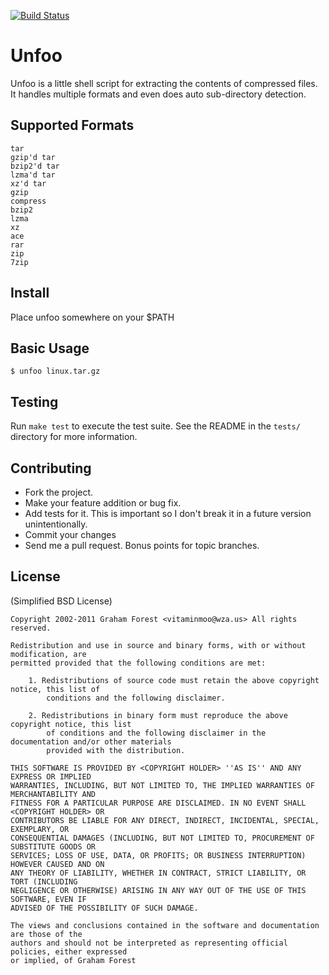 [![Build Status](https://secure.travis-ci.org/DexterTheDragon/unfoo.png)](http://travis-ci.org/DexterTheDragon/unfoo)

# Unfoo

Unfoo is a little shell script for extracting the contents of compressed files.
It handles multiple formats and even does auto sub-directory detection.

## Supported Formats

    tar
    gzip'd tar
    bzip2'd tar
    lzma'd tar
    xz'd tar
    gzip
    compress
    bzip2
    lzma
    xz
    ace
    rar
    zip
    7zip

## Install

Place unfoo somewhere on your $PATH

## Basic Usage

    $ unfoo linux.tar.gz

## Testing

Run `make test` to execute the test suite. See the README in the `tests/` directory
for more information.

## Contributing

* Fork the project.
* Make your feature addition or bug fix.
* Add tests for it. This is important so I don't break it in a future version unintentionally.
* Commit your changes
* Send me a pull request. Bonus points for topic branches.

## License

(Simplified BSD License)

    Copyright 2002-2011 Graham Forest <vitaminmoo@wza.us> All rights reserved.

    Redistribution and use in source and binary forms, with or without modification, are
    permitted provided that the following conditions are met:

        1. Redistributions of source code must retain the above copyright notice, this list of
            conditions and the following disclaimer.

        2. Redistributions in binary form must reproduce the above copyright notice, this list
            of conditions and the following disclaimer in the documentation and/or other materials
            provided with the distribution.

    THIS SOFTWARE IS PROVIDED BY <COPYRIGHT HOLDER> ''AS IS'' AND ANY EXPRESS OR IMPLIED
    WARRANTIES, INCLUDING, BUT NOT LIMITED TO, THE IMPLIED WARRANTIES OF MERCHANTABILITY AND
    FITNESS FOR A PARTICULAR PURPOSE ARE DISCLAIMED. IN NO EVENT SHALL <COPYRIGHT HOLDER> OR
    CONTRIBUTORS BE LIABLE FOR ANY DIRECT, INDIRECT, INCIDENTAL, SPECIAL, EXEMPLARY, OR
    CONSEQUENTIAL DAMAGES (INCLUDING, BUT NOT LIMITED TO, PROCUREMENT OF SUBSTITUTE GOODS OR
    SERVICES; LOSS OF USE, DATA, OR PROFITS; OR BUSINESS INTERRUPTION) HOWEVER CAUSED AND ON
    ANY THEORY OF LIABILITY, WHETHER IN CONTRACT, STRICT LIABILITY, OR TORT (INCLUDING
    NEGLIGENCE OR OTHERWISE) ARISING IN ANY WAY OUT OF THE USE OF THIS SOFTWARE, EVEN IF
    ADVISED OF THE POSSIBILITY OF SUCH DAMAGE.

    The views and conclusions contained in the software and documentation are those of the
    authors and should not be interpreted as representing official policies, either expressed
    or implied, of Graham Forest
